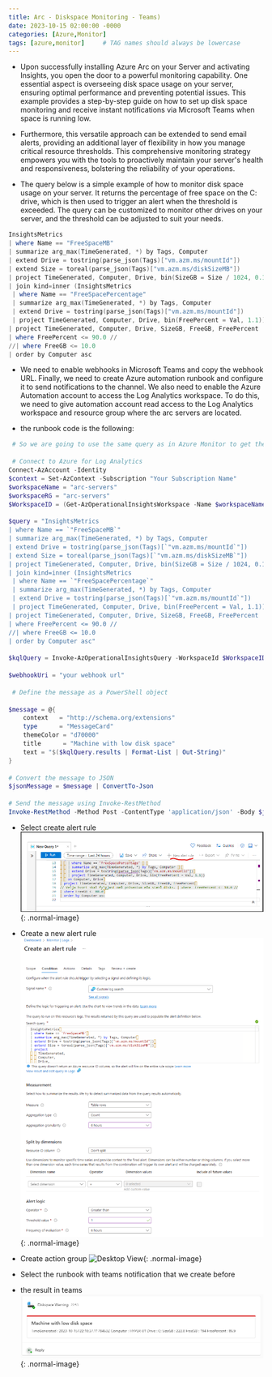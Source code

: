 ```yaml
---
title: Arc - Diskspace Monitoring - Teams)
date: 2023-10-15 02:00:00 -0000
categories: [Azure,Monitor]
tags: [azure,monitor]     # TAG names should always be lowercase
---
```


- Upon successfully installing Azure Arc on your Server and activating Insights, you open the door to a powerful monitoring capability. One essential aspect is overseeing disk space usage on your server, ensuring optimal performance and preventing potential issues. This example provides a step-by-step guide on how to set up disk space monitoring and receive instant notifications via Microsoft Teams when space is running low.

- Furthermore, this versatile approach can be extended to send email alerts, providing an additional layer of flexibility in how you manage critical resource thresholds. This comprehensive monitoring strategy empowers you with the tools to proactively maintain your server's health and responsiveness, bolstering the reliability of your operations.

- The query below is a simple example of how to monitor disk space usage on your server. It returns the percentage of free space on the C: drive, which is then used to trigger an alert when the threshold is exceeded. The query can be customized to monitor other drives on your server, and the threshold can be adjusted to suit your needs.

```powershell
InsightsMetrics 
| where Name == "FreeSpaceMB" 
| summarize arg_max(TimeGenerated, *) by Tags, Computer 
| extend Drive = tostring(parse_json(Tags)["vm.azm.ms/mountId"]) 
| extend Size = toreal(parse_json(Tags)["vm.azm.ms/diskSizeMB"]) 
| project TimeGenerated, Computer, Drive, bin(SizeGB = Size / 1024, 0.1), bin(FreeGB = Val / 1024, 1) 
| join kind=inner (InsightsMetrics 
 | where Name == "FreeSpacePercentage" 
 | summarize arg_max(TimeGenerated, *) by Tags, Computer 
 | extend Drive = tostring(parse_json(Tags)["vm.azm.ms/mountId"]) 
 | project TimeGenerated, Computer, Drive, bin(FreePercent = Val, 1.1))on Computer, Drive 
| project TimeGenerated, Computer, Drive, SizeGB, FreeGB, FreePercent 
| where FreePercent <= 90.0 //
//| where FreeGB <= 10.0 
| order by Computer asc
```

- We need to enable webhooks in Microsoft Teams and copy the webhook URL. Finally, we need to create Azure automation runbook and configure it to send notifications to the channel.
We also need to enable the Azure Automation account to access the Log Analytics workspace. To do this, we need to give automation account read access to the Log Analytics workspace and resource group where the arc servers are located.

- the runbook code is the following:

```powershell
 # So we are going to use the same query as in Azure Monitor to get the results and send it to Teams

 # Connect to Azure for Log Analytics
Connect-AzAccount -Identity
$context = Set-AzContext -Subscription "Your Subscription Name"
$workspaceName = "arc-servers"
$workspaceRG = "arc-servers"
$WorkspaceID = (Get-AzOperationalInsightsWorkspace -Name $workspaceName -ResourceGroupName $workspaceRG).CustomerID

$query = "InsightsMetrics
| where Name == `"FreeSpaceMB`"
| summarize arg_max(TimeGenerated, *) by Tags, Computer 
| extend Drive = tostring(parse_json(Tags)[`"vm.azm.ms/mountId`"]) 
| extend Size = toreal(parse_json(Tags)[`"vm.azm.ms/diskSizeMB`"]) 
| project TimeGenerated, Computer, Drive, bin(SizeGB = Size / 1024, 0.1), bin(FreeGB = Val / 1024, 1) 
| join kind=inner (InsightsMetrics 
 | where Name == `"FreeSpacePercentage`" 
 | summarize arg_max(TimeGenerated, *) by Tags, Computer 
 | extend Drive = tostring(parse_json(Tags)[`"vm.azm.ms/mountId`"]) 
 | project TimeGenerated, Computer, Drive, bin(FreePercent = Val, 1.1))on Computer, Drive 
| project TimeGenerated, Computer, Drive, SizeGB, FreeGB, FreePercent 
| where FreePercent <= 90.0 //
//| where FreeGB <= 10.0 
| order by Computer asc"

$kqlQuery = Invoke-AzOperationalInsightsQuery -WorkspaceId $WorkspaceID -Query $query

$webhookUri = "your webhook url"

 # Define the message as a PowerShell object

$message = @{
    context   = "http://schema.org/extensions"
    type      = "MessageCard"
    themeColor = "d70000"
    title      = "Machine with low disk space"
    text = "$($kqlQuery.results | Format-List | Out-String)"
}

# Convert the message to JSON
$jsonMessage = $message | ConvertTo-Json

# Send the message using Invoke-RestMethod
Invoke-RestMethod -Method Post -ContentType 'application/json' -Body $jsonMessage -Uri $webhookUri
```
- Select create alert rule
![Desktop View](/assets/img/blog/AzureMonitor.png){: .normal-image}

- Create a new alert rule
![Desktop View](/assets/img/blog/Create_an_alert_rule.png){: .normal-image}

- Create action group
![Desktop View](/assets/img/blog/Action_Group.png.png){: .normal-image}

- Select the runbook with teams notification that we create before

- the result in teams
![Desktop View](/assets/img/blog/diskalert_teams.png){: .normal-image}